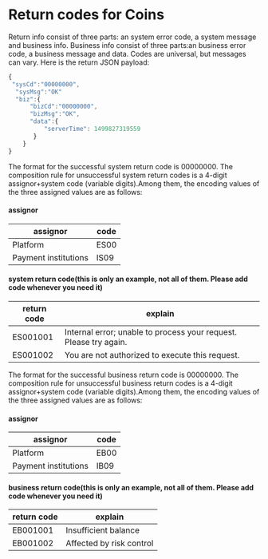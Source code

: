 # Return codes for Coins
Return info consist of three parts: an system error code, a system message and business info. Business info consist of three parts:an business error code, a business message and data. Codes are universal,
 but messages can vary. Here is the return JSON payload:
```javascript
{
 "sysCd":"00000000",
  "sysMsg":"OK"
  "biz":{
      "bizCd":"00000000", 
      "bizMsg":"OK",
      "data":{
          "serverTime": 1499827319559
       }
    }
}
```
The format for the successful system return code is 00000000. The composition rule for unsuccessful system return codes is a 4-digit assignor+system code (variable digits).Among them, the encoding values of the three assigned values are as follows:
#### assignor
| assignor             | code |
|----------------------|------|
| Platform             | ES00 |
| Payment institutions | IS09 |

#### system return code(this is only an example, not all of them. Please add code whenever you need it)
| return code          | explain |
|----------------------|---------|
| ES001001             | Internal error; unable to process your request. Please try again.     |
| ES001002             | You are not authorized to execute this request. |

The format for the successful business return code is 00000000. The composition rule for unsuccessful business return codes is a 4-digit assignor+system code (variable digits).Among them, the encoding values of the three assigned values are as follows:
#### assignor
| assignor             | code |
|----------------------|------|
| Platform             | EB00 |
| Payment institutions | IB09 |

#### business return code(this is only an example, not all of them. Please add code whenever you need it)
| return code | explain |
|-------------|---------|
| EB001001    | Insufficient balance  |
| EB001002    | Affected by risk control|
